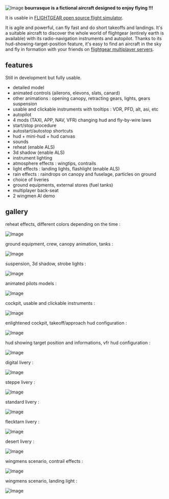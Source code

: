 <!--
markdown README.md > md.html ; cat {hd.inc,md,ft.inc}.html > github.html
-->
![Image](https://photos-3.dropbox.com/t/2/AABKvIGTY5xkrTag7UIfAUuveLV-onRNIlC9E0cVFV8SVw/12/10009110/png/32x32/3/1503424800/0/2/brsq01.png/EIzjuwcYwKsDIAIoAg/zOrRaSsCdkeG1nmLDp4e-rsxWPlVZfmg07kZe8r2YnA?dl=0&size=32x32&size_mode=5)
**bourrasque is a fictional aircraft designed to enjoy flying !!!**

It is usable in [FLIGHTGEAR open source flight simulator](http://www.flightgear.org).

It is agile and powerful, can fly fast and do short takeoffs and landings.
It's a suitable aircraft to discover the whole world of flightgear (entirely earth is available) with its radio-navigation instruments and autopilot.
Thanks to its hud-showing-target-position feature, it's easy to find an aircraft in the sky and fly in formation with your friends on [flightgear multiplayer servers](http://mpmap02.flightgear.org/).

## features
Still in development but fully usable.

- detailed model
- animated controls (ailerons, elevons, slats, canard)
- other animations : opening canopy, retracting gears, lights, gears suspension
- usable and clickable instruments with tooltips : VOR, PFD, alt, asi, etc
- autopilot
- 4 mods (TAXI, APP, NAV, VFR) changing hud and fly-by-wire laws
- start/stop procedure
- autostart/autostop shortcuts
- hud + mini-hud + hud canvas
- sounds
- reheat (enable ALS)
- 3d shadow (enable ALS)
- instrument lighting
- atmosphere effects : wingtips, contrails
- light effects : landing lights, flashlight (enable ALS)
- rain effects : raindrops on canopy and fuselage, particles on ground
- choice of liveries
- ground equipments, external stores (fuel tanks)
- multiplayer back-seat
- 2 wingmen AI demo

## gallery

reheat effects, different colors depending on the time :

![Image](https://photos-5.dropbox.com/t/2/AAB3aUXhlkq6uy6Th-ARX88v9KZpwuWr8S1wDT_pmQF_BQ/12/10009110/png/32x32/3/1503424800/0/2/brsq07.png/EIzjuwcYwKsDIAIoAg/Slxu1dmI3zmxDT40E1kPO059N4mP2XI4Yft477udhEs?dl=0&size=32x32&size_mode=5)

ground equipment, crew, canopy animation, tanks :

![Image](https://photos-3.dropbox.com/t/2/AABOBtXexLNnH7hsU_-MuDRSfuD8Ko72f8dvAxdW6wjORg/12/10009110/png/32x32/3/1503424800/0/2/brsq02.png/EIzjuwcYwKsDIAIoAg/rbwdt7KqzlC1MIUvKy8GDozdCn1Q3Rd4qKu2iW9tdqc?dl=0&size=32x32&size_mode=5)

suspension, 3d shadow, strobe lights :

![Image](https://photos-4.dropbox.com/t/2/AAAY1vLPSP-xIZzk80sSurVPUA1DUxZFXZeSXc5EZgpJjg/12/10009110/png/32x32/3/1503424800/0/2/brsq11.png/EIzjuwcYwKsDIAIoAg/ApgComjJhif8yLUnCXWXPLAf8dhhyAZKsChKJ-DRLOQ?dl=0&size=32x32&size_mode=5)

animated pilots models :

![Image](https://photos-6.dropbox.com/t/2/AADCAPUb-JVB0RiM1HDICaWPqLQ9EPS2UYRVqcM2Oom_kw/12/10009110/png/32x32/3/1503424800/0/2/brsq06.png/EIzjuwcYwKsDIAIoAg/YOc8p8w9lKl6k2ZCkq4VxRMPR8LgHeoKOBT1F6Ckrhs?dl=0&size=32x32&size_mode=5)

cockpit, usable and clickable instruments :

![Image](https://photos-3.dropbox.com/t/2/AADVgWNWDcl-PBrda2B-GwUH2oH2w5HC5VMQKAcoeOW02w/12/10009110/png/32x32/3/1503424800/0/2/brsq03.png/EIzjuwcYwKsDIAIoAg/dAyOooqRACU-vLwyK0gvvanyfgeiLO-ge-TMX1ssD7Q?dl=0&size=32x32&size_mode=5)

enlightened cockpit, takeoff/approach hud configuration :

![Image](https://photos-2.dropbox.com/t/2/AACMNItiUvduwzrWhfmIMRxXO_F9hGKnrH6V3Tpe5cuwFw/12/10009110/png/32x32/3/1503424800/0/2/brsq04.png/EIzjuwcYwKsDIAIoAg/_Xz7Mtz7aPf-o8FamqgJgdB0__2MnK-6Bv00Pif-v4I?dl=0&size=32x32&size_mode=5)

hud showing target position and informations, vfr hud configuration :

![Image](https://photos-3.dropbox.com/t/2/AABdBWtFEfgMHu6SpHH37z8CpFqBWkX4p8eDhWJYrj7cnA/12/10009110/png/32x32/3/1503424800/0/2/brsq12.png/EIzjuwcYwKsDIAIoAg/6_exWJF7mwrdxwQAJiW8t6FfoM9PopoLhy4NsHBv6Vo?dl=0&size=32x32&size_mode=5)

digital livery :

![Image](https://photos-1.dropbox.com/t/2/AACzHUPlNj0Kr7gWLLbKl0kovEEnhINsXy7GLxS-V0gVqg/12/10009110/png/32x32/3/1503424800/0/2/brsq05.png/EIzjuwcYwKsDIAIoAg/NghAatGut0x-qvSvuEcZ22u9GMZmwQYrf9nEkm-o60o?dl=0&size=32x32&size_mode=5)

steppe livery :

![Image](https://photos-6.dropbox.com/t/2/AAA53HgeZTOyuIDCVaWSiUnldReQY2QkMQ-ROxuqfhu6kg/12/10009110/png/32x32/3/1503424800/0/2/brsq08.png/EIzjuwcYwKsDIAIoAg/AQVgmZBo6bDh_hU329IzWJG-lUR2HmDp2zeWMpnYNps?dl=0&size=32x32&size_mode=5)

standard livery :

![Image](https://photos-5.dropbox.com/t/2/AABfhl20ImtP9qyewAUX-fYu763n91gtRQl8s_TLlrFiog/12/10009110/png/32x32/3/1503424800/0/2/brsq10.png/EIzjuwcYwKsDIAIoAg/mt6T6yjGHn3mwJlgdalt1inGz0acg38nPMozZrdEaPM?dl=0&size=32x32&size_mode=5)

flecktarn livery :

![Image](https://photos-4.dropbox.com/t/2/AADocWI2qayXHrNKlwxctBhbqzc_TlVD7yR_Ea4yWCAmmg/12/10009110/png/32x32/3/1503424800/0/2/brsq13.png/EIzjuwcYwKsDIAIoAg/fjX4u6D51-pag6f-N1_n3BSAYdbDdvBbMnJCS4C5BCA?dl=0&size=32x32&size_mode=5)

desert livery :

![Image](https://photos-2.dropbox.com/t/2/AAAR3dt0HPJtfGSj1KkGgHpMIxNirP1L-9c04H-loF2Tyw/12/10009110/png/32x32/3/1503424800/0/2/brsq14.png/EIzjuwcYw6sDIAIoAg/6RmDnnU_F-RmVsBSleAcuEuIB-8YYOtDMsVM_Rh3VaM?dl=0&size=32x32&size_mode=5)

wingmens scenario, contrail effects :

![Image](https://photos-2.dropbox.com/t/2/AAAHxee4F5_A7mXpb5FAR-FCijGXxIbYR_I6CPLqQvXHrg/12/10009110/png/32x32/3/1503424800/0/2/brsq09.png/EIzjuwcYwKsDIAIoAg/-Mx6c--aOTS2YKW79iIw0JJaepXEMlZtBTTt_z-1JRg?dl=0&size=32x32&size_mode=5)

wingmens scenario, landing light :

![Image](https://photos-5.dropbox.com/t/2/AAA1-WejpWwcvNvOm-2ylFpGhjHpbTnzzEpdyGAHOz9tBw/12/10009110/png/32x32/3/1503428400/0/2/brsq15.png/EIzjuwcYw6sDIAIoAg/q5r8uwEzjwPC8qClvpX930F6WD3FY5CbkaTV5D3MKBk?dl=0&size=32x32&size_mode=5)

